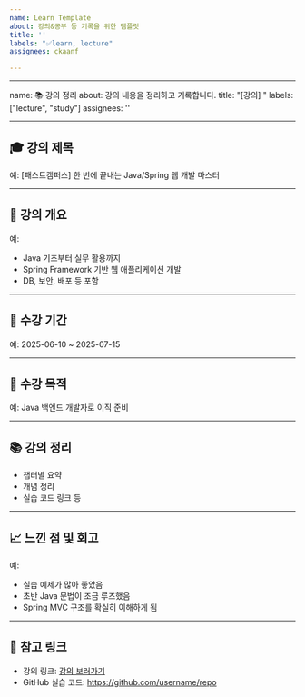 ```yaml
---
name: Learn Template
about: 강의&공부 등 기록을 위한 템플릿
title: ''
labels: "✅learn, lecture"
assignees: ckaanf

---
```


---
name: 📚 강의 정리
about: 강의 내용을 정리하고 기록합니다.
title: "[강의] "
labels: ["lecture", "study"]
assignees: ''

---

## 🎓 강의 제목
<!-- 강의의 정확한 제목을 입력해주세요 -->
예: [패스트캠퍼스] 한 번에 끝내는 Java/Spring 웹 개발 마스터

---

## 📝 강의 개요
<!-- 강의의 주요 내용이나 목표, 다루는 주제를 간단히 정리해주세요 -->
예: 
- Java 기초부터 실무 활용까지
- Spring Framework 기반 웹 애플리케이션 개발
- DB, 보안, 배포 등 포함

---

## 📅 수강 기간
<!-- 강의를 수강한 시작일과 종료일을 입력해주세요 -->
예: 2025-06-10 ~ 2025-07-15

---

## 📌 수강 목적
<!-- 왜 이 강의를 수강했는지 간단히 적어주세요 -->
예: Java 백엔드 개발자로 이직 준비

---

## 📚 강의 정리
<!-- 강의 내용 중 중요하다고 생각되는 부분을 요약/정리해주세요 -->
- 챕터별 요약
- 개념 정리
- 실습 코드 링크 등

---

## 📈 느낀 점 및 회고
<!-- 강의에서 배운 점, 아쉬운 점, 다음에 더 보완하고 싶은 부분 등 -->
예: 
- 실습 예제가 많아 좋았음
- 초반 Java 문법이 조금 루즈했음
- Spring MVC 구조를 확실히 이해하게 됨

---

## 🔗 참고 링크
<!-- 강의 링크, 강의 슬라이드, 참고한 외부 자료 등 -->
- 강의 링크: [강의 보러가기](https://example.com)
- GitHub 실습 코드: https://github.com/username/repo
